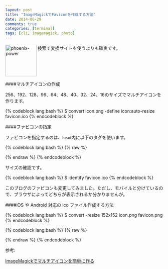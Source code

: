 ```yaml
---
layout: post
title: "ImageMagickでFaviconを作成する方法"
date: 2014-06-29
comments: true
categories: [terminal]
tags: [cli, imagemagick, photo]
---
```


<img src="{{ root_url }}/images/more.png" alt="phoenix-power" align="left" width="100" height="100">検索で変換サイトを使うよりも確実です。<!--more--><br clear="all">

####マルチアイコンの作成

256、192、128、96、64、48、40、32、24、16のサイズでマルチアイコンを作ります。

{% codeblock lang:bash %}
$ convert icon.png -define icon:auto-resize favicon.ico
{% endcodeblock %}


####ファビコンの指定

ファビコンを指定するのは、`head`内に以下のタグを使います。

{% codeblock lang:bash %}
{% raw %}
<link rel="icon" href="/favicon.ico" />
{% endraw %}
{% endcodeblock %}

サイズの確認です。

{% codeblock lang:bash %}
$ identify favicon.ico
{% endcodeblock %}

このブログのファビコンも変更してみました。ただし、モバイルと分けているので、ブラウザによってどちらが表示されるか分かりませんが。



####iOS や Android 対応の ico ファイル作成する方法

{% codeblock lang:bash %}
$ convert -resize 152x152 icon.png favicon.png
{% endcodeblock %}

{% codeblock lang:bash %}
{% raw %}
<link rel="apple-touch-icon-precomposed" href="path/to/favicon.png">
{% endraw %}
{% endcodeblock %}

参考:

<a href="http://www.regentechlog.com/2014/04/03/imagemagick-multisize-ico/" target="_blank">ImageMagickでマルチアイコンを簡単に作る</a>


